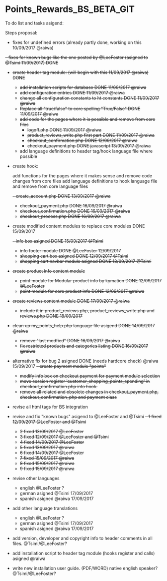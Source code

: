 # Points_Rewards_BS_BETA_GIT

To do list and tasks asigend:

 Steps proposal:

- fixes for undefined errors (already partly done, working on this 10/09/2017 @raiwa)

<s>- fixes for known bugs like the one posted by @LeeFoster (asigned to @Tsimi 11/09/2017) DONE

- create header tag module: (will begin with this 11/09/2017 @raiwa) DONE

    - add installation scripts for database DONE 11/09/2017 @raiwa
    - add configuration entries DONE 11/09/2017 @raiwa
    - change all configuration constants to ht constants DONE 11/09/2017 @raiwa
    - Replace all "true/false" to core spelling "True/False" DONE 11/09/2017 @raiwa
    - add code for the pages where it is possible and remove from core files
      - logoff.php DONE 11/09/2017 @raiwa
      - product_reviews_write.php first part DONE 11/09/2017 @raiwa
      - checkout_confirmation.php DONE 12/09/2017 @raiwa
      - checkout_payment.php DONE javascript 13/09/2017 @raiwa</s>
    - add language definitions to header tag/hook language file where possible

- create hook:

    add functions for the pages where it makes sense and remove code changes from core files
    add language definitions to hook language file and remove from core language files
    
    <s>- create_account.php DONE 13/09/2017 @raiwa
    - checkout_payment.php DONE 16/09/2017 @raiwa
    - checkout_confirmation.php DONE 16/09/2017 @raiwa
    - checkout_process.php DONE 16/09/2017 @raiwa</s>

- create modified content modules to replace core modules DONE 15/09/2017

  <s>- info box asigned DONE 15/09/2017 @Tsimi
  - info footer module DONE @LeeFoster 12/09/2017
  - shopping cart box asigned DONE 12/09/2017 @Tsimi 
  - shopping cart navbar module asigned DONE 13/09/2017 @Tsimi
  
- create product info content module
  - point module for Modular product info by kymation DONE 12/09/2017 @LeeFoster
  - point module for core product info DONE 12/09/2017 @raiwa
  
- create reviews content module DONE 17/09/2017 @raiwa
  - include it in product_reviews.php, product_reviews_write.php and reviews.php DONE 18/09/2017

- clean up my_points_help.php language file asigend DONE 14/09/2017 @raiwa
  - remove "last modfied" DONE 16/09/2017 @raiwa
  - fix restricted products and categories listing DONE 16/09/2017 @raiwa</s>

- alternative fix for bug 2 asigned DONE (needs hardcore check) @raiwa 15/09/2017
  <s>- create payment module "points"
  - modify info box on checkout payment for payment module selection
  - move session register 'customer_shopping_points_spending' in checkout_confirmation.php into hook.
  - remove all related and obsolete changes in checkout_payment.php, checkout_confirmation_php and payment class</s>

- revise all html tags for BS integration

- revise and fix "known bugs" asigend to @LeeFoster and @Tsimi
  <s>- 1 fixed 12/09/2017 @LeeFoster and @Tsimi
  - 2 fixed 13/09/2017 @LeeFoster
  - 3 fixed 12/09/2017 @LeeFoster and @Tsimi
  - 4 fixed 14/09/2017 @LeeFoster
  - 5 fixed 13/09/2017 @raiwa
  - 6 fixed 14/09/2017 @LeeFoster
  - 7 fixed 15/09/2017 @raiwa
  - 8 fixed 15/09/2017 @raiwa
  - 9 fixed 15/09/2017 @raiwa</s>
  
- revise other languages
  - english @LeeFoster ?
  - german asigned @Tsimi 17/09/2017
  - spanish asigned @raiwa 17/09/2017
  
- add other language translations
  - english @LeeFoster ?
  - german asigned @Tsimi 17/09/2017
  - spanish asigned @raiwa 17/09/2017
  
- add version, developer and copyright info to header comments in all files. @Tsimi/@LeeFoster?

- add installation script to header tag module (hooks register and calls) asigned @raiwa

- write new installation user guide. (PDF/WORD) native english speaker? @Tsimi/@LeeFoster?
